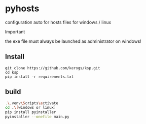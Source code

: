# pyhosts
configuration auto for hosts files for windows / linux

> [!IMPORTANT]
> the exe file must always be launched as administrator on windows!

## Install
```
git clone https://github.com/kerogs/ksp.git
cd ksp
pip install -r requirements.txt
```

## build
```sh
.\.venv\Scripts\activate
cd .\[windows or linux]
pip install pyinstaller
pyinstaller --onefile main.py
```